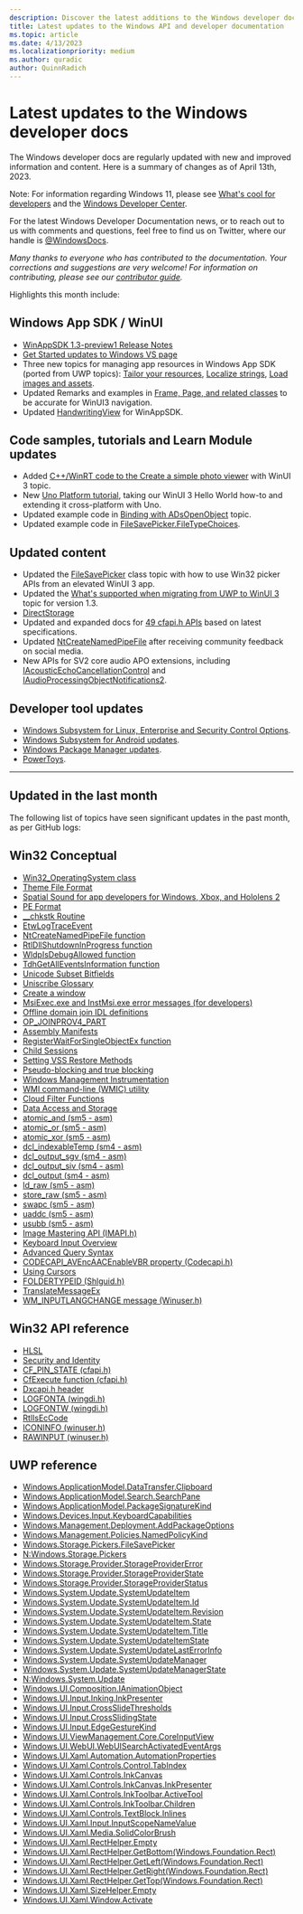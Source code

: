 ```yaml
---
description: Discover the latest additions to the Windows developer docs.
title: Latest updates to the Windows API and developer documentation
ms.topic: article
ms.date: 4/13/2023
ms.localizationpriority: medium
ms.author: quradic
author: QuinnRadich
---
```


# Latest updates to the Windows developer docs

The Windows developer docs are regularly updated with new and improved information and content. Here is a summary of changes as of April 13th, 2023.

Note: For information regarding Windows 11, please see [What's cool for developers](https://developer.microsoft.com/windows/windows-for-developers/) and the [Windows Developer Center](https://developer.microsoft.com/windows/).

For the latest Windows Developer Documentation news, or to reach out to us with comments and questions, feel free to find us on Twitter, where our handle is [@WindowsDocs](https://twitter.com/windowsdocs).

*Many thanks to everyone who has contributed to the documentation. Your corrections and suggestions are very welcome! For information on contributing, please see our [contributor guide](/contribute/).*

Highlights this month include:

## Windows App SDK / WinUI

* [WinAppSDK 1.3-preview1 Release Notes](/windows/apps/windows-app-sdk/preview-channel)
* [Get Started updates to Windows VS page](/visualstudio/get-started/csharp/tutorial-wasdk?view=vs-2022)
* Three new topics for managing app resources in Windows App SDK (ported from UWP topics): [Tailor your resources](/windows/apps/windows-app-sdk/mrtcore/tailor-resources-lang-scale-contrast), [Localize strings](/windows/apps/windows-app-sdk/mrtcore/localize-strings), [Load images and assets](/windows/apps/windows-app-sdk/mrtcore/images-tailored-for-scale-theme-contrast).
* Updated Remarks and examples in [Frame, Page, and related classes](/windows/apps/winui/winui3/) to be accurate for WinUI3 navigation.
* Updated [HandwritingView](/uwp/api/windows.ui.xaml.controls.handwritingview?view=winrt-22621) for WinAppSDK.


## Code samples, tutorials and Learn Module updates

* Added [C++/WinRT code to the Create a simple photo viewer](/windows/apps/get-started/simple-photo-viewer-winui3) with WinUI 3 topic.
* New [Uno Platform tutorial](https://learn.microsoft.com/windows/apps/how-tos/uno-multiplatform), taking our WinUI 3 Hello World how-to and extending it cross-platform with Uno.
* Updated example code in [Binding with ADsOpenObject](/windows/win32/adsi/binding-with-adsopenobject-and-iadsopendsobject-opendsobject) topic.
* Updated example code in [FileSavePicker.FileTypeChoices](/uwp/api/windows.storage.pickers.filesavepicker.filetypechoices?view=winrt-22621).

## Updated content

* Updated the [FileSavePicker](/uwp/api/windows.storage.pickers.filesavepicker) class topic with how to use Win32 picker APIs from an elevated WinUI 3 app.
* Updated the [What's supported when migrating from UWP to WinUI 3](/windows/apps/windows-app-sdk/migrate-to-windows-app-sdk/what-is-supported) topic for version 1.3.
* [DirectStorage](/gaming/gdk/_content/gc/system/overviews/directstorage/directstorage-drop-in-decompression)
* Updated and expanded docs for [49 cfapi.h APIs](/windows/win32/cfapi/cloud-filter-reference) based on latest specifications.
* Updated [NtCreateNamedPipeFile](/windows/win32/devnotes/nt-create-named-pipe-file) after receiving community feedback on social media.
* New APIs for SV2 core audio APO extensions, including [IAcousticEchoCancellationControl](/windows/win32/api/audioclient/nn-audioclient-iacousticechocancellationcontrol) and [IAudioProcessingObjectNotifications2](/windows/win32/api/audioengineextensionapo/nn-audioengineextensionapo-iaudioprocessingobjectnotifications2).


## Developer tool updates

* [Windows Subsystem for Linux, Enterprise and Security Control Options](/windows/wsl/enterprise).
* [Windows Subsystem for Android updates](/windows/android/wsa/).
* [Windows Package Manager updates](/windows/package-manager/).
* [PowerToys](/windows/powertoys/install).


<hr>

## Updated in the last month

The following list of topics have seen significant updates in the past month, as per GitHub logs:

## Win32 Conceptual

<ul>
<li><a href="/windows/desktop/CIMWin32Prov/win32-operatingsystem">Win32_OperatingSystem class</a></li>
<li><a href="/windows/desktop/Controls/themesfileformat-overview">Theme File Format</a></li>
<li><a href="/windows/desktop/CoreAudio/spatial-sound">Spatial Sound for app developers for Windows, Xbox, and Hololens 2</a></li>
<li><a href="/windows/desktop/Debug/pe-format">PE Format</a></li>
<li><a href="/windows/desktop/DevNotes/-win32-__chkstk">__chkstk Routine</a></li>
<li><a href="/windows/desktop/DevNotes/etwlogtraceevent">EtwLogTraceEvent</a></li>
<li><a href="/windows/desktop/DevNotes/nt-create-named-pipe-file">NtCreateNamedPipeFile function</a></li>
<li><a href="/windows/desktop/DevNotes/rtldllshutdowninprogress">RtlDllShutdownInProgress function</a></li>
<li><a href="/windows/desktop/DevNotes/wldpisdebugallowed">WldpIsDebugAllowed function</a></li>
<li><a href="/windows/desktop/ETW/tdhgetalleventsinformation">TdhGetAllEventsInformation function</a></li>
<li><a href="/windows/desktop/Intl/unicode-subset-bitfields">Unicode Subset Bitfields</a></li>
<li><a href="/windows/desktop/Intl/uniscribe-glossary">Uniscribe Glossary</a></li>
<li><a href="/windows/desktop/LearnWin32/creating-a-window">Create a window</a></li>
<li><a href="/windows/desktop/Msi/error-codes">MsiExec.exe and InstMsi.exe error messages (for developers)</a></li>
<li><a href="/windows/desktop/NetMgmt/odj-idl">Offline domain join IDL definitions</a></li>
<li><a href="/windows/desktop/NetMgmt/odj-op_join_prov4_part">OP_JOINPROV4_PART</a></li>
<li><a href="/windows/desktop/SbsCs/assembly-manifests">Assembly Manifests</a></li>
<li><a href="/windows/desktop/Sync/registerwaitforsingleobjectex">RegisterWaitForSingleObjectEx function</a></li>
<li><a href="/windows/desktop/TermServ/child-sessions">Child Sessions</a></li>
<li><a href="/windows/desktop/VSS/setting-vss-restore-methods">Setting VSS Restore Methods</a></li>
<li><a href="/windows/desktop/WinSock/pseudo-vs--true-blocking-2">Pseudo-blocking and true blocking</a></li>
<li><a href="/windows/desktop/WmiSdk/wmi-start-page">Windows Management Instrumentation</a></li>
<li><a href="/windows/desktop/WmiSdk/wmic">WMI command-line (WMIC) utility</a></li>
<li><a href="/windows/desktop/cfApi/cloud-files-functions">Cloud Filter Functions</a></li>
<li><a href="/windows/desktop/data-access-and-storage">Data Access and Storage</a></li>
<li><a href="/windows/desktop/direct3dhlsl/atomic-and--sm5---asm-">atomic_and (sm5 - asm)</a></li>
<li><a href="/windows/desktop/direct3dhlsl/atomic-or--sm5---asm-">atomic_or (sm5 - asm)</a></li>
<li><a href="/windows/desktop/direct3dhlsl/atomic-xor--sm5---asm-">atomic_xor (sm5 - asm)</a></li>
<li><a href="/windows/desktop/direct3dhlsl/dcl-indexabletemp">dcl_indexableTemp (sm4 - asm)</a></li>
<li><a href="/windows/desktop/direct3dhlsl/dcl-output-sgv">dcl_output_sgv (sm4 - asm)</a></li>
<li><a href="/windows/desktop/direct3dhlsl/dcl-output-siv">dcl_output_siv (sm4 - asm)</a></li>
<li><a href="/windows/desktop/direct3dhlsl/dcl-output">dcl_output (sm4 - asm)</a></li>
<li><a href="/windows/desktop/direct3dhlsl/ld-raw--sm5---asm-">ld_raw (sm5 - asm)</a></li>
<li><a href="/windows/desktop/direct3dhlsl/store-raw--sm5---asm-">store_raw (sm5 - asm)</a></li>
<li><a href="/windows/desktop/direct3dhlsl/swapc--sm5---asm-">swapc (sm5 - asm)</a></li>
<li><a href="/windows/desktop/direct3dhlsl/uaddc--sm5---asm-">uaddc (sm5 - asm)</a></li>
<li><a href="/windows/desktop/direct3dhlsl/usubb--sm5---asm-">usubb (sm5 - asm)</a></li>
<li><a href="/windows/desktop/imapi/portal">Image Mastering API (IMAPI.h)</a></li>
<li><a href="/windows/desktop/inputdev/about-keyboard-input">Keyboard Input Overview</a></li>
<li><a href="/windows/desktop/lwef/-search-2x-wds-aqsreference">Advanced Query Syntax</a></li>
<li><a href="/windows/desktop/medfound/codecapi-avencaacenablevbr">CODECAPI_AVEncAACEnableVBR property (Codecapi.h)</a></li>
<li><a href="/windows/desktop/menurc/using-cursors">Using Cursors</a></li>
<li><a href="/windows/desktop/shell/foldertypeid">FOLDERTYPEID (Shlguid.h)</a></li>
<li><a href="/windows/desktop/winmsg/translatemessageex">TranslateMessageEx</a></li>
<li><a href="/windows/desktop/winmsg/wm-inputlangchange">WM_INPUTLANGCHANGE message (Winuser.h)</a></li>
</ul>

## Win32 API reference
<ul>
<li><a href="/windows/win32/api/_direct3dhlsl/index">HLSL </a></li>
<li><a href="/windows/win32/api/_security/index">Security and Identity </a></li>
<li><a href="/windows/win32/api/cfapi/ne-cfapi-cf_pin_state">CF_PIN_STATE (cfapi.h) </a></li>
<li><a href="/windows/win32/api/cfapi/nf-cfapi-cfexecute">CfExecute function (cfapi.h) </a></li>
<li><a href="/windows/win32/api/dxcapi/index">Dxcapi.h header </a></li>
<li><a href="/windows/win32/api/wingdi/ns-wingdi-logfonta">LOGFONTA (wingdi.h) </a></li>
<li><a href="/windows/win32/api/wingdi/ns-wingdi-logfontw">LOGFONTW (wingdi.h) </a></li>
<li><a href="/windows/win32/api/winnt/nf-winnt-rtliseccode">RtlIsEcCode </a></li>
<li><a href="/windows/win32/api/winuser/ns-winuser-iconinfo">ICONINFO (winuser.h) </a></li>
<li><a href="/windows/win32/api/winuser/ns-winuser-rawinput">RAWINPUT (winuser.h) </a></li>
</ul>

## UWP reference
<ul>
<li><a href="/uwp/api/windows.applicationmodel.datatransfer.clipboard">Windows.ApplicationModel.DataTransfer.Clipboard</a></li>
<li><a href="/uwp/api/windows.applicationmodel.search.searchpane">Windows.ApplicationModel.Search.SearchPane</a></li>
<li><a href="/uwp/api/windows.applicationmodel.packagesignaturekind">Windows.ApplicationModel.PackageSignatureKind</a></li>
<li><a href="/uwp/api/windows.devices.input.keyboardcapabilities">Windows.Devices.Input.KeyboardCapabilities</a></li>
<li><a href="/uwp/api/windows.management.deployment.addpackageoptions">Windows.Management.Deployment.AddPackageOptions</a></li>
<li><a href="/uwp/api/windows.management.policies.namedpolicykind">Windows.Management.Policies.NamedPolicyKind</a></li>
<li><a href="/uwp/api/windows.storage.pickers.filesavepicker">Windows.Storage.Pickers.FileSavePicker</a></li>
<li><a href="/uwp/api/windows.storage.pickers.windows.storage.pickers">N:Windows.Storage.Pickers</a></li>
<li><a href="/uwp/api/windows.storage.provider.storageprovidererror">Windows.Storage.Provider.StorageProviderError</a></li>
<li><a href="/uwp/api/windows.storage.provider.storageproviderstate">Windows.Storage.Provider.StorageProviderState</a></li>
<li><a href="/uwp/api/windows.storage.provider.storageproviderstatus">Windows.Storage.Provider.StorageProviderStatus</a></li>
<li><a href="/uwp/api/windows.system.update.systemupdateitem">Windows.System.Update.SystemUpdateItem</a></li>
<li><a href="/uwp/api/windows.system.update.systemupdateitem.id">Windows.System.Update.SystemUpdateItem.Id</a></li>
<li><a href="/uwp/api/windows.system.update.systemupdateitem.revision">Windows.System.Update.SystemUpdateItem.Revision</a></li>
<li><a href="/uwp/api/windows.system.update.systemupdateitem.state">Windows.System.Update.SystemUpdateItem.State</a></li>
<li><a href="/uwp/api/windows.system.update.systemupdateitem.title">Windows.System.Update.SystemUpdateItem.Title</a></li>
<li><a href="/uwp/api/windows.system.update.systemupdateitemstate">Windows.System.Update.SystemUpdateItemState</a></li>
<li><a href="/uwp/api/windows.system.update.systemupdatelasterrorinfo">Windows.System.Update.SystemUpdateLastErrorInfo</a></li>
<li><a href="/uwp/api/windows.system.update.systemupdatemanager">Windows.System.Update.SystemUpdateManager</a></li>
<li><a href="/uwp/api/windows.system.update.systemupdatemanagerstate">Windows.System.Update.SystemUpdateManagerState</a></li>
<li><a href="/uwp/api/windows.system.update.windows.system.update">N:Windows.System.Update</a></li>
<li><a href="/uwp/api/windows.ui.composition.ianimationobject">Windows.UI.Composition.IAnimationObject</a></li>
<li><a href="/uwp/api/windows.ui.input.inking.inkpresenter">Windows.UI.Input.Inking.InkPresenter</a></li>
<li><a href="/uwp/api/windows.ui.input.crossslidethresholds">Windows.UI.Input.CrossSlideThresholds</a></li>
<li><a href="/uwp/api/windows.ui.input.crossslidingstate">Windows.UI.Input.CrossSlidingState</a></li>
<li><a href="/uwp/api/windows.ui.input.edgegesturekind">Windows.UI.Input.EdgeGestureKind</a></li>
<li><a href="/uwp/api/windows.ui.viewmanagement.core.coreinputview">Windows.UI.ViewManagement.Core.CoreInputView</a></li>
<li><a href="/uwp/api/windows.ui.webui.webuisearchactivatedeventargs">Windows.UI.WebUI.WebUISearchActivatedEventArgs</a></li>
<li><a href="/uwp/api/windows.ui.xaml.automation.automationproperties">Windows.UI.Xaml.Automation.AutomationProperties</a></li>
<li><a href="/uwp/api/windows.ui.xaml.controls.control.tabindex">Windows.UI.Xaml.Controls.Control.TabIndex</a></li>
<li><a href="/uwp/api/windows.ui.xaml.controls.inkcanvas">Windows.UI.Xaml.Controls.InkCanvas</a></li>
<li><a href="/uwp/api/windows.ui.xaml.controls.inkcanvas.inkpresenter">Windows.UI.Xaml.Controls.InkCanvas.InkPresenter</a></li>
<li><a href="/uwp/api/windows.ui.xaml.controls.inktoolbar.activetool">Windows.UI.Xaml.Controls.InkToolbar.ActiveTool</a></li>
<li><a href="/uwp/api/windows.ui.xaml.controls.inktoolbar.children">Windows.UI.Xaml.Controls.InkToolbar.Children</a></li>
<li><a href="/uwp/api/windows.ui.xaml.controls.textblock.inlines">Windows.UI.Xaml.Controls.TextBlock.Inlines</a></li>
<li><a href="/uwp/api/windows.ui.xaml.input.inputscopenamevalue">Windows.UI.Xaml.Input.InputScopeNameValue</a></li>
<li><a href="/uwp/api/windows.ui.xaml.media.solidcolorbrush">Windows.UI.Xaml.Media.SolidColorBrush</a></li>
<li><a href="/uwp/api/windows.ui.xaml.recthelper.empty">Windows.UI.Xaml.RectHelper.Empty</a></li>
<li><a href="/uwp/api/windows.ui.xaml.recthelper.getbottom">Windows.UI.Xaml.RectHelper.GetBottom(Windows.Foundation.Rect)</a></li>
<li><a href="/uwp/api/windows.ui.xaml.recthelper.getleft">Windows.UI.Xaml.RectHelper.GetLeft(Windows.Foundation.Rect)</a></li>
<li><a href="/uwp/api/windows.ui.xaml.recthelper.getright">Windows.UI.Xaml.RectHelper.GetRight(Windows.Foundation.Rect)</a></li>
<li><a href="/uwp/api/windows.ui.xaml.recthelper.gettop">Windows.UI.Xaml.RectHelper.GetTop(Windows.Foundation.Rect)</a></li>
<li><a href="/uwp/api/windows.ui.xaml.sizehelper.empty">Windows.UI.Xaml.SizeHelper.Empty</a></li>
<li><a href="/uwp/api/windows.ui.xaml.window.activate">Windows.UI.Xaml.Window.Activate</a></li>
</ul>